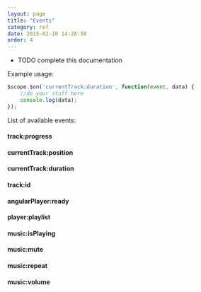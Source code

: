 ```yaml
---
layout: page
title: "Events"
category: ref
date: 2015-02-10 14:28:50
order: 4
---
```


- TODO complete this documentation

Example usage:

```javascript
$scope.$on('currentTrack:duration', function(event, data) {
    //do your stuff here
    console.log(data);
});
```

List of available events:

#### track:progress

#### currentTrack:position

#### currentTrack:duration

#### track:id

#### angularPlayer:ready

#### player:playlist

#### music:isPlaying

#### music:mute

#### music:repeat

#### music:volume
